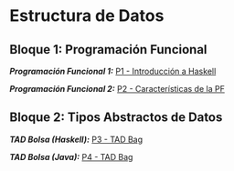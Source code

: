 # Estructura de Datos

## Bloque 1: Programación Funcional

***Programación Funcional 1:*** [P1 - Introducción a Haskell](https://github.com/Hidden-Process/DataStructures/blob/main/P1-PF1/EDPractica1.hs)

***Programación Funcional 2:*** [P2 - Características de la PF](https://github.com/Hidden-Process/DataStructures/blob/main/P2-PF2/EDPractica2.hs)

## Bloque 2: Tipos Abstractos de Datos

***TAD Bolsa (Haskell):*** [P3 - TAD Bag](https://github.com/Hidden-Process/DataStructures/tree/main/P3-Bag)

***TAD Bolsa (Java):*** [P4 - TAD Bag](https://github.com/Hidden-Process/DataStructures/tree/main/P4-Bag)


